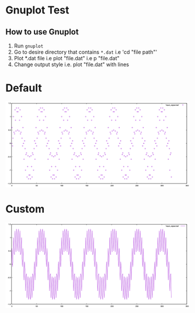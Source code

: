 # Gnuplot Test

## How to use Gnuplot
1) Run `gnuplot`
2) Go to desire directory that contains `*.dat`
   i.e 'cd "file path"'
3) Plot *.dat file
   i.e plot "file.dat"
   i.e p "file.dat" 
4) Change output style
   i.e. plot "file.dat" with lines
 
# Default 
![input signal](input_signal_default.png)
# Custom
![input signal with lines](input_signal_lines.png)